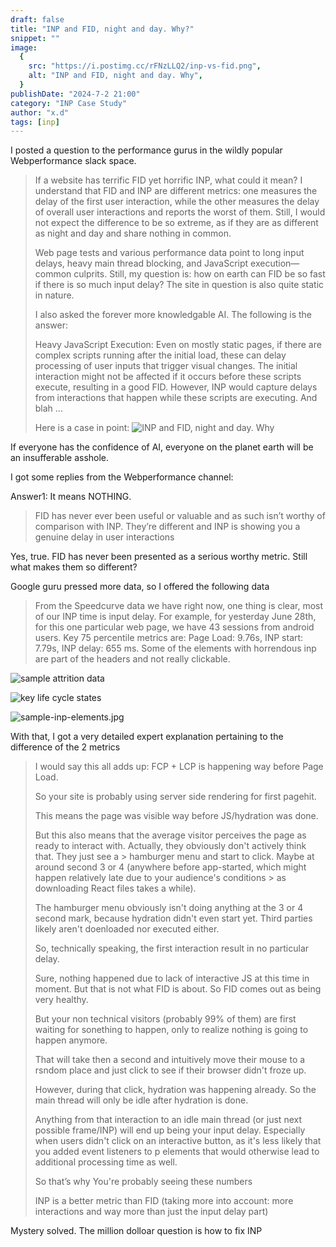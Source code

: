 ```yaml
---
draft: false
title: "INP and FID, night and day. Why?"
snippet: ""
image:
  {
    src: "https://i.postimg.cc/rFNzLLQ2/inp-vs-fid.png",
    alt: "INP and FID, night and day. Why",
  }
publishDate: "2024-7-2 21:00"
category: "INP Case Study"
author: "x.d"
tags: [inp]
---
```


I posted a question to the performance gurus in the wildly popular Webperformance slack space.

> If a website has terrific FID yet horrific INP, what could it mean? I understand that FID and INP are different metrics: one measures the delay of the first user interaction, while the other measures the delay of overall user interactions and reports the worst of them. Still, I would not expect the difference to be so extreme, as if they are as different as night and day and share nothing in common.
>
> Web page tests and various performance data point to long input delays, heavy main thread blocking, and JavaScript execution—common culprits. Still, my question is: how on earth can FID be so fast if there is so much input delay? The site in question is also quite static in nature.
>
> I also asked the forever more knowledgable AI. The following is the answer:
>
> Heavy JavaScript Execution: Even on mostly static pages, if there are complex scripts running after the initial load, these can delay processing of user inputs that trigger visual changes. The initial interaction might not be affected if it occurs before these scripts execute, resulting in a good FID. However, INP would capture delays from interactions that happen while these scripts are executing. And blah ...
>
> Here is a case in point:
> <img src="https://i.postimg.cc/rFNzLLQ2/inp-vs-fid.png" alt= "INP and FID, night and day. Why">

If everyone has the confidence of AI, everyone on the planet earth will be an insufferable asshole.

I got some replies from the Webperformance channel:

Answer1: It means NOTHING.

> FID has never ever been useful or valuable and as such isn’t worthy of comparison with INP. They’re different and INP is showing you a genuine delay in user interactions

Yes, true. FID has never been presented as a serious worthy metric. Still what makes them so different?

Google guru pressed more data, so I offered the following data

> From the Speedcurve data we have right now, one thing is clear, most of our INP time is input delay.
> For example, for yesterday June 28th, for this one particular web page, we have 43 sessions from android users.
> Key 75 percentile metrics are:
> Page Load: 9.76s, INP start: 7.79s, INP delay: 655 ms.
> Some of the elements with horrendous inp are part of the headers and not really clickable.

![sample attrition data](https://i.postimg.cc/k7fbsmq1/inp-stats.jpg)

![key life cycle states](https://i.postimg.cc/JnwnsKJg/key-stats.jpg)

![sample-inp-elements.jpg](https://i.postimg.cc/cHHS4nkj/sample-inp-elements.jpg)

With that, I got a very detailed expert explanation pertaining to the difference of the 2 metrics

> I would say this all adds up: FCP + LCP is happening way before Page Load.
>
> So your site is probably using server side rendering for first pagehit.
>
> This means the page was visible way before JS/hydration was done.
>
> But this also means that the average visitor perceives the page as ready to interact with. Actually, they obviously don't actively think that. They just see a > hamburger menu and start to click. Maybe at around second 3 or 4 (anywhere before app-started, which might happen relatively late due to your audience's conditions > as downloading React files takes a while).
>
> The hamburger menu obviously isn't doing anything at the 3 or 4 second mark, because hydration didn't even start yet. Third parties likely aren't doenloaded nor executed either.
>
> So, technically speaking, the first interaction result in no particular delay.
>
> Sure, nothing happened due to lack of interactive JS at this time in moment. But that is not what FID is about. So FID comes out as being very healthy.
>
> But your non technical visitors (probably 99% of them) are first waiting for sonething to happen, only to realize nothing is going to happen anymore.
>
> That will take then a second and intuitively move their mouse to a rsndom place and just click to see if their browser didn't froze up.
>
> However, during that click, hydration was happening already. So the main thread will only be idle after hydration is done.
>
> Anything from that interaction to an idle main thread (or just next possible frame/INP) will end up being your input delay. Especially when users didn't click on an interactive button, as it's less likely that you added event listeners to p elements that would otherwise lead to additional processing time as well.
>
> So that’s why You're probably seeing these numbers
>
> INP is a better metric than FID (taking more into account: more interactions and way more than just the input delay part)

Mystery solved. The million dolloar question is how to fix INP
